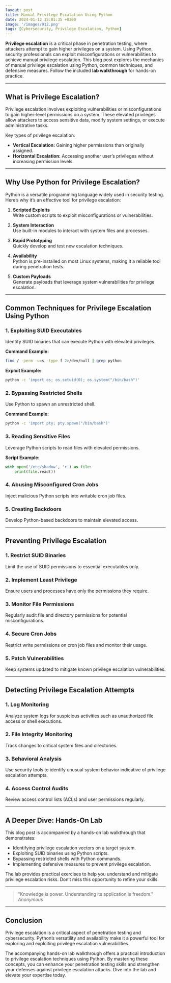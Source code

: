 ```yaml
---
layout: post
title: Manual Privilege Escalation Using Python
date: 2024-01-12 15:01:35 +0300
image: '/images/912.png'
tags: [Cybersecurity, Privilege Escalation, Python]
---
```


**Privilege escalation** is a critical phase in penetration testing, where attackers attempt to gain higher privileges on a system. Using Python, security professionals can exploit misconfigurations or vulnerabilities to achieve manual privilege escalation. This blog post explores the mechanics of manual privilege escalation using Python, common techniques, and defensive measures. Follow the included **lab walkthrough** for hands-on practice.

---

## What is Privilege Escalation?

Privilege escalation involves exploiting vulnerabilities or misconfigurations to gain higher-level permissions on a system. These elevated privileges allow attackers to access sensitive data, modify system settings, or execute administrative tasks.

Key types of privilege escalation:
- **Vertical Escalation:** Gaining higher permissions than originally assigned.  
- **Horizontal Escalation:** Accessing another user’s privileges without increasing permission levels.  

---

## Why Use Python for Privilege Escalation?

Python is a versatile programming language widely used in security testing. Here’s why it’s an effective tool for privilege escalation:

1. **Scripted Exploits**  
   Write custom scripts to exploit misconfigurations or vulnerabilities.

2. **System Interaction**  
   Use built-in modules to interact with system files and processes.

3. **Rapid Prototyping**  
   Quickly develop and test new escalation techniques.

4. **Availability**  
   Python is pre-installed on most Linux systems, making it a reliable tool during penetration tests.

5. **Custom Payloads**  
   Generate payloads that leverage system vulnerabilities for privilege escalation.

---

## Common Techniques for Privilege Escalation Using Python

### 1. **Exploiting SUID Executables**
Identify SUID binaries that can execute Python with elevated privileges.

**Command Example:**
```bash
find / -perm -u=s -type f 2>/dev/null | grep python
```

**Exploit Example:**
```bash
python -c 'import os; os.setuid(0); os.system("/bin/bash")'
```

### 2. **Bypassing Restricted Shells**
Use Python to spawn an unrestricted shell.

**Command Example:**
```bash
python -c 'import pty; pty.spawn("/bin/bash")'
```

### 3. **Reading Sensitive Files**
Leverage Python scripts to read files with elevated permissions.

**Script Example:**
```python
with open('/etc/shadow', 'r') as file:
    print(file.read())
```

### 4. **Abusing Misconfigured Cron Jobs**
Inject malicious Python scripts into writable cron job files.

### 5. **Creating Backdoors**
Develop Python-based backdoors to maintain elevated access.

---

## Preventing Privilege Escalation

### 1. **Restrict SUID Binaries**
Limit the use of SUID permissions to essential executables only.

### 2. **Implement Least Privilege**
Ensure users and processes have only the permissions they require.

### 3. **Monitor File Permissions**
Regularly audit file and directory permissions for potential misconfigurations.

### 4. **Secure Cron Jobs**
Restrict write permissions on cron job files and monitor their usage.

### 5. **Patch Vulnerabilities**
Keep systems updated to mitigate known privilege escalation vulnerabilities.

---

## Detecting Privilege Escalation Attempts

### 1. **Log Monitoring**
Analyze system logs for suspicious activities such as unauthorized file access or shell executions.

### 2. **File Integrity Monitoring**
Track changes to critical system files and directories.

### 3. **Behavioral Analysis**
Use security tools to identify unusual system behavior indicative of privilege escalation attempts.

### 4. **Access Control Audits**
Review access control lists (ACLs) and user permissions regularly.

---

## A Deeper Dive: Hands-On Lab

This blog post is accompanied by a hands-on lab walkthrough that demonstrates:
- Identifying privilege escalation vectors on a target system.
- Exploiting SUID binaries using Python scripts.
- Bypassing restricted shells with Python commands.
- Implementing defensive measures to prevent privilege escalation.

The lab provides practical exercises to help you understand and mitigate privilege escalation risks. Don’t miss this opportunity to refine your skills.

---

> "Knowledge is power. Understanding its application is freedom."  
> <cite>Anonymous</cite>

---

## Conclusion

Privilege escalation is a critical aspect of penetration testing and cybersecurity. Python’s versatility and availability make it a powerful tool for exploring and exploiting privilege escalation vulnerabilities.

The accompanying hands-on lab walkthrough offers a practical introduction to privilege escalation techniques using Python. By mastering these concepts, you can enhance your penetration testing skills and strengthen your defenses against privilege escalation attacks. Dive into the lab and elevate your expertise today.